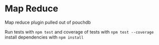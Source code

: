 Map Reduce
=====

Map reduce plugin pulled out of pouchdb

Run tests with `npm test` and coverage of tests with `npm test --coverage` install dependencies with `npm install`
